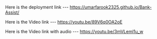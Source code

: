 Here is the deployment link --- https://umarfarook2325.github.io/Bank-Assist/

Here is the Video link --- https://youtu.be/89V6q0OA2oE

Here is the Video link with audio --- https://youtu.be/3mVLeml1u_w
